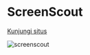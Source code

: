 # ScreenScout

[Kunjungi situs](https://alfimonth.github.io/ScreenScout)

![screenscout](https://user-images.githubusercontent.com/96417922/236724044-1f985820-3fa4-4003-9b14-742c988182f0.jpg)
